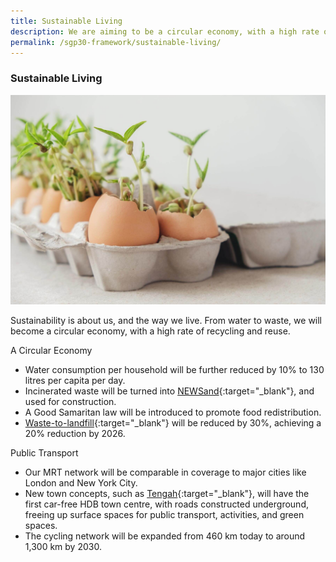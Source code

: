 ```yaml
---
title: Sustainable Living
description: We are aiming to be a circular economy, with a high rate of recycling and reuse. From recycling food to NEWSand, learn how the Singapore Green Plan 2030 will help us become a circular economy. 
permalink: /sgp30-framework/sustainable-living/
---
```


### Sustainable Living

![Sustainable Living](/images/framework/framework_sustainableliving.jpg)

Sustainability is about us, and the way we live. From water to waste, we will become a circular economy, with a high rate of recycling and reuse. 

A Circular Economy
- Water consumption per household will be further reduced by 10% to 130 litres per capita per day.
- Incinerated waste will be turned into [NEWSand](https://www.nea.gov.sg/media/news/news/index/newsand-a-key-to-closing-singapore-waste-loop){:target="_blank"}, and used for construction.
- A Good Samaritan law will be introduced to promote food redistribution.
- [Waste-to-landfill](https://www.towardszerowaste.sg/zero-waste-nation/){:target="_blank"} will be reduced by 30%, achieving a 20% reduction by 2026.

Public Transport
- Our MRT network will be comparable in coverage to major cities like London and New York City.
- New town concepts, such as [Tengah](https://www.hdb.gov.sg/cs/infoweb/about-us/history/hdb-towns-your-home/tengah){:target="_blank"}, will have the first car-free HDB town centre, with roads constructed underground, freeing up surface spaces for public transport, activities, and green spaces.
- The cycling network will be expanded from 460 km today to around 1,300 km by 2030.
